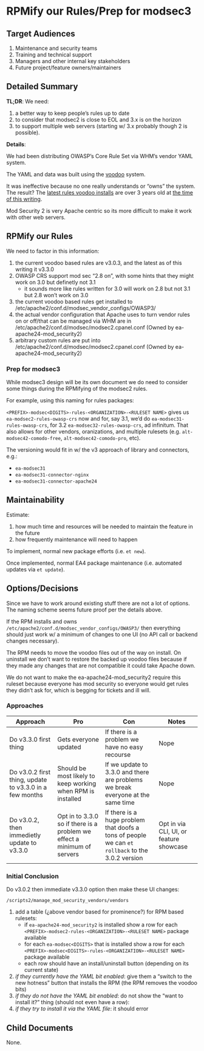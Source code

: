 # RPMify our Rules/Prep for modsec3

## Target Audiences

1. Maintenance and security teams
2. Training and technical support
3. Managers and other internal key stakeholders
4. Future project/feature owners/maintainers

## Detailed Summary

**TL;DR**: We need:

1. a better way to keep people’s rules up to date
2. to consider that modsec2 is close to EOL and 3.x is on the horizon
3. to support multiple web servers (starting w/ 3.x probably though 2 is possible).

**Details**:

We had been distributing OWASP’s Core Rule Set via WHM’s vendor YAML system.

The YAML and data was built using the [voodoo](https://enterprise.cpanel.net/projects/IDEV/repos/voodoo/browse) system.

It was ineffective because no one really understands or “owns” the system. The result? The [latest rules voodoo installs](https://github.com/coreruleset/coreruleset/releases/tag/v3.0.2) are over 3 years old at [the time of this writing](https://github.com/coreruleset/coreruleset/releases/tag/v3.3.0).

Mod Security 2 is very Apache centric so its more difficult to make it work with other web servers.

## RPMify our Rules

We need to factor in this information:

1. the current voodoo based rules are v3.0.3, and the latest as of this writing it v3.3.0
2. OWASP CRS support mod sec “2.8 on”, with some hints that they might work on 3.0 but definetly not 3.1
   * it sounds more like rules written for 3.0 will work on 2.8 but not 3.1 but 2.8 won’t work on 3.0
3. the current voodoo based rules get installed to /etc/apache2/conf.d/modsec_vendor_configs/OWASP3/
4. the actual vendor configuration that Apache uses to turn vendor rules on or off/that can be managed via WHM are in /etc/apache2/conf.d/modsec/modsec2.cpanel.conf (Owned by ea-apache24-mod_security2)
5. arbitrary custom rules are put into /etc/apache2/conf.d/modsec/modsec2.cpanel.conf (Owned by ea-apache24-mod_security2)

### Prep for modsec3

While modsec3 design will be its own document we do need to consider some things during the RPMifying of the modsec2 rules.

For example, using this naming for rules packages:

`<PREFIX>-modsec<DIGITS>-rules-<ORGANIZATION>-<RULESET NAME>` gives us `ea-modsec2-rules-owasp-crs` now and for, say 3.1, we’d do `ea-modsec31-rules-owasp-crs`, for 3.2 `ea-modsec32-rules-owasp-crs`, ad infinitum. That also allows for other vendors, oranizations, and multiple rulesets (e.g. `alt-modsec42-comodo-free`, `alt-modsec42-comodo-pro`, etc).

The versioning would fit in w/ the v3 approach of library and connectors, e.g.:

* `ea-modsec31`
* `ea-modsec31-connector-nginx`
* `ea-modsec31-connector-apache24`

## Maintainability

Estimate:

1. how much time and resources will be needed to maintain the feature in the future
2. how frequently maintenance will need to happen

To implement, normal new package efforts (i.e. `et new`).

Once implemented, normal EA4 package maintenance (i.e. automated updates via `et update`).

## Options/Decisions

Since we have to work around existing stuff there are not a lot of options. The naming scheme seems future proof per the details above.

If the RPM installs and owns `/etc/apache2/conf.d/modsec_vendor_configs/OWASP3/` then everything should just work w/ a minimum of changes to one UI (no API call or backend changes necessary).

The RPM needs to move the voodoo files out of the way on install. On uninstall we don’t want to restore the backed up voodoo files because if they made any changes that are not compatible it could take Apache down.

We do not want to make the ea-apache24-mod_security2 require this ruleset because everyone has mod security so everyone would get rules they didn’t ask for, which is begging for tickets and ill will.

### Approaches

| Approach | Pro | Con | Notes |
| ---------|-----|-----| ----- |
| Do v3.3.0 first thing | Gets everyone updated | If there is a problem we have no easy recourse | Nope |
| Do v3.0.2 first thing, update to v3.3.0 in a few months | Should be most likely to keep working when RPM is installed | If we update to 3.3.0 and there are problems we break everyone at the same time | Nope |
| Do v3.0.2, then immedietly update to v3.3.0 | Opt in to 3.3.0 so if there is a problem we effect a minimum of servers | If there is a huge problem that doofs a tons of people we can `et rollback` to the 3.0.2 version | Opt in via CLI, UI, or feature showcase |

### Initial Conclusion

Do v3.0.2 then immediate v3.3.0 option then make these UI changes:

`/scripts2/manage_mod_security_vendors/vendors`

1. add a table (¿above vendor based for prominence?) for RPM based rulesets:
   * if `ea-apache24-mod_security2` is installed show a row for each `<PREFIX>-modsec2-rules-<ORGANIZATION>-<RULESET NAME>` package available
   * for each `ea-modsec<DIGITS>` that is installed show a row for each `<PREFIX>-modsec<DIGITS>-rules-<ORGANIZATION>-<RULESET NAME>` package available
   * each row should have an install/uninstall button (depending on its current state)
2. _if they currently have the YAML bit enabled_: give them a “switch to the new hotness” button that installs the RPM (the RPM removes the voodoo bits)
3. _if they do not have the YAML bit enabled_: do not show the “want to install it?” thing (should not even have a row):
4. _if they try to install it via the YAML file_: it should error

## Child Documents

None.
